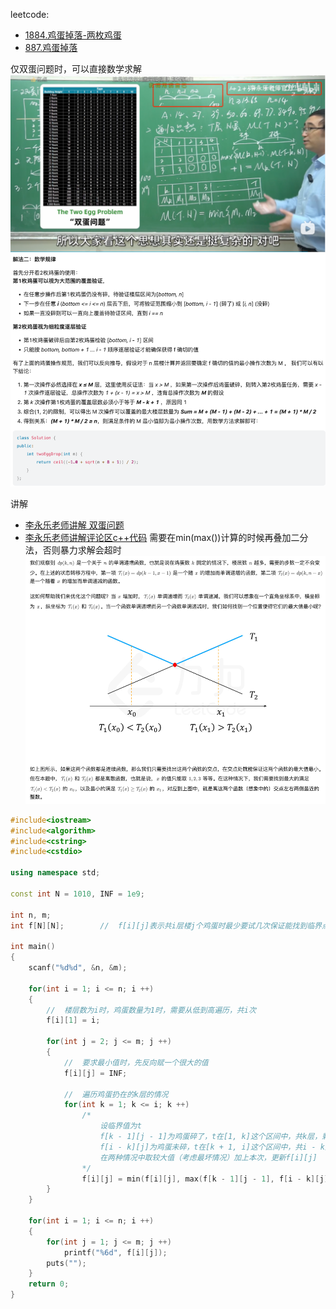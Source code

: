 leetcode: 
- [1884.鸡蛋掉落-两枚鸡蛋](https://leetcode.cn/problems/egg-drop-with-2-eggs-and-n-floors/description/)
- [887.鸡蛋掉落](https://leetcode.cn/problems/super-egg-drop/description/)

仅双蛋问题时，可以直接数学求解
![img_2.png](img_2.png)
![img_1.png](img_1.png)

讲解
- [李永乐老师讲解 双蛋问题](https://www.bilibili.com/video/BV1KE41137PK/?vd_source=2d85a78c3848c763883965c81d61a804)
- [李永乐老师讲解评论区c++代码](https://www.acwing.com/blog/content/615/)
需要在min(max())计算的时候再叠加二分法，否则暴力求解会超时
![img.png](img.png)
```c++
#include<iostream>
#include<algorithm>
#include<cstring>
#include<cstdio>

using namespace std;

const int N = 1010, INF = 1e9;

int n, m;
int f[N][N];        //  f[i][j]表示共i层楼j个鸡蛋时最少要试几次保证能找到临界点

int main()
{
    scanf("%d%d", &n, &m);

    for(int i = 1; i <= n; i ++)
    {
        //  楼层数为i时，鸡蛋数量为1时，需要从低到高遍历，共i次
        f[i][1] = i;

        for(int j = 2; j <= m; j ++)
        {
            //  要求最小值时，先反向赋一个很大的值
            f[i][j] = INF;

            //  遍历鸡蛋扔在的k层的情况
            for(int k = 1; k <= i; k ++)
                /*  
                    设临界值为t
                    f[k - 1][j - 1]为鸡蛋碎了，t在[1, k]这个区间中，共k层，剩余j - 1个鸡蛋
                    f[i - k][j]为鸡蛋未碎，t在[k + 1, i]这个区间中，共i - k层，剩余j个鸡蛋
                    在两种情况中取较大值（考虑最坏情况）加上本次，更新f[i][j]
                */
                f[i][j] = min(f[i][j], max(f[k - 1][j - 1], f[i - k][j]) + 1);
        }
    }

    for(int i = 1; i <= n; i ++)
    {
        for(int j = 1; j <= m; j ++)
            printf("%6d", f[i][j]);
        puts("");
    }
    return 0;
}
```